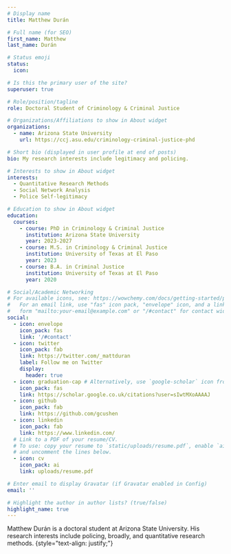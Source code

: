 ```yaml
---
# Display name
title: Matthew Durán

# Full name (for SEO)
first_name: Matthew
last_name: Durán

# Status emoji
status:
  icon:

# Is this the primary user of the site?
superuser: true

# Role/position/tagline
role: Doctoral Student of Criminology & Criminal Justice

# Organizations/Affiliations to show in About widget
organizations:
  - name: Arizona State University
    url: https://ccj.asu.edu/criminology-criminal-justice-phd

# Short bio (displayed in user profile at end of posts)
bio: My research interests include legitimacy and policing.

# Interests to show in About widget
interests:
  - Quantitative Research Methods
  - Social Network Analysis
  - Police Self-legitimacy

# Education to show in About widget
education:
  courses:
    - course: PhD in Criminology & Criminal Justice
      institution: Arizona State University
      year: 2023-2027
    - course: M.S. in Criminology & Criminal Justice
      institution: University of Texas at El Paso
      year: 2023
    - course: B.A. in Criminal Justice
      institution: University of Texas at El Paso
      year: 2020

# Social/Academic Networking
# For available icons, see: https://wowchemy.com/docs/getting-started/page-builder/#icons
#   For an email link, use "fas" icon pack, "envelope" icon, and a link in the
#   form "mailto:your-email@example.com" or "/#contact" for contact widget.
social:
  - icon: envelope
    icon_pack: fas
    link: '/#contact'
  - icon: twitter
    icon_pack: fab
    link: https://twitter.com/_mattduran
    label: Follow me on Twitter
    display:
      header: true
  - icon: graduation-cap # Alternatively, use `google-scholar` icon from `ai` icon pack
    icon_pack: fas
    link: https://scholar.google.co.uk/citations?user=sIwtMXoAAAAJ
  - icon: github
    icon_pack: fab
    link: https://github.com/gcushen
  - icon: linkedin
    icon_pack: fab
    link: https://www.linkedin.com/
  # Link to a PDF of your resume/CV.
  # To use: copy your resume to `static/uploads/resume.pdf`, enable `ai` icons in `params.yaml`,
  # and uncomment the lines below.
  - icon: cv
    icon_pack: ai
    link: uploads/resume.pdf

# Enter email to display Gravatar (if Gravatar enabled in Config)
email: ''

# Highlight the author in author lists? (true/false)
highlight_name: true
---
```


Matthew Durán is a doctoral student at Arizona State University. His research interests include policing, broadly, and quantitative research methods.
{style="text-align: justify;"}
